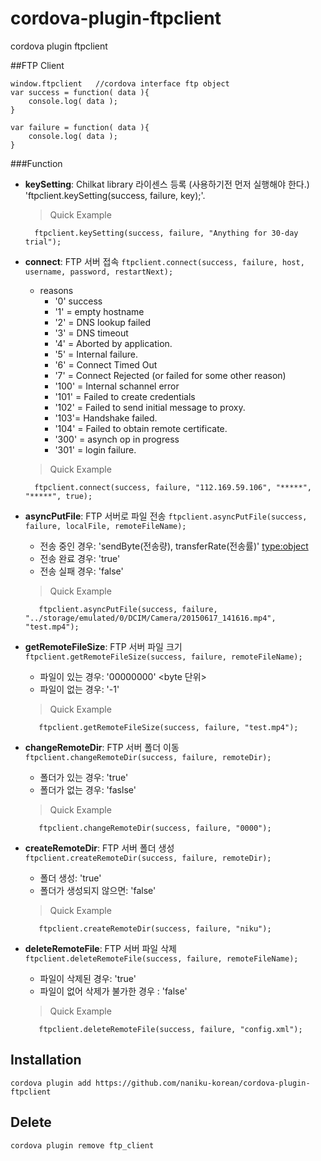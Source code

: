 # cordova-plugin-ftpclient
cordova plugin ftpclient

##FTP Client 
	
	window.ftpclient   //cordova interface ftp object
	var success = function( data ){
		console.log( data );
	}
	
	var failure = function( data ){
		console.log( data );
	}
	

###Function
- __keySetting__:  Chilkat library 라이센스 등록 (사용하기전 먼저 실행해야 한다.) 'ftpclient.keySetting(success, failure, key);'.
	>Quick Example
	
		ftpclient.keySetting(success, failure, "Anything for 30-day trial");

- __connect__: FTP 서버 접속 `ftpclient.connect(success, failure, host, username, password, restartNext);`
	-  reasons
		- '0' success
        - '1' = empty hostname
        - '2' = DNS lookup failed
        - '3' = DNS timeout
        - '4' = Aborted by application.
        - '5' = Internal failure.
        - '6' = Connect Timed Out
        - '7' = Connect Rejected (or failed for some other reason)        
        - '100' = Internal schannel error
        - '101' = Failed to create credentials
        - '102' = Failed to send initial message to proxy.
        - '103'= Handshake failed.
        - '104' = Failed to obtain remote certificate.
        - '300' = asynch op in progress
        - '301' = login failure.
		
	> Quick Example
	
		ftpclient.connect(success, failure, "112.169.59.106", "*****", "*****", true);

- __asyncPutFile__: FTP 서버로 파일 전송 `ftpclient.asyncPutFile(success, failure, localFile, remoteFileName);`
	-  전송 중인 경우: 'sendByte(전송량), transferRate(전송률)' <type:object>
	-  전송 완료 경우: 'true'
	-  전송 실패 경우: 'false'
	> Quick Example
	
		 ftpclient.asyncPutFile(success, failure, "../storage/emulated/0/DCIM/Camera/20150617_141616.mp4", "test.mp4");

- __getRemoteFileSize__: FTP 서버 파일 크기`ftpclient.getRemoteFileSize(success, failure, remoteFileName);`
	-	파일이 있는 경우: '00000000' <byte 단위>
	-	파일이 없는 경우: '-1'
	> Quick Example
	
		 ftpclient.getRemoteFileSize(success, failure, "test.mp4");

- __changeRemoteDir__: FTP 서버 폴더 이동 `ftpclient.changeRemoteDir(success, failure, remoteDir);` 
	-	폴더가 있는 경우:  'true'
	-	폴더가 없는 경우:  'faslse'
	> Quick Example
	
		 ftpclient.changeRemoteDir(success, failure, "0000");

- __createRemoteDir__: FTP 서버 폴더 생성 `ftpclient.createRemoteDir(success, failure, remoteDir);`
	-	폴더 생성: 'true'
	-	폴더가 생성되지 않으면: 'false'
	> Quick Example
	
		 ftpclient.createRemoteDir(success, failure, "niku");
	
- __deleteRemoteFile__: FTP 서버 파일 삭제 `ftpclient.deleteRemoteFile(success, failure, remoteFileName);`
	-	파일이 삭제된 경우: 'true'
	-	파일이 없어 삭제가 불가한 경우 : 'false'
	> Quick Example
	
		 ftpclient.deleteRemoteFile(success, failure, "config.xml");

## Installation

    cordova plugin add https://github.com/naniku-korean/cordova-plugin-ftpclient
	
	
## Delete
	
	cordova plugin remove ftp_client
	
